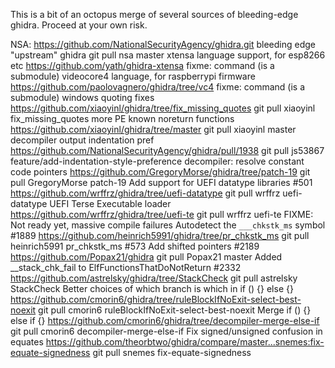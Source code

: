This is a bit of an octopus merge of several sources of bleeding-edge ghidra.  Proceed at your own risk.

NSA:
 https://github.com/NationalSecurityAgency/ghidra.git
  bleeding edge "upstream" ghidra
  git pull nsa master
xtensa language support, for esp8266 etc
 https://github.com/yath/ghidra-xtensa
 fixme: command (is a submodule)
videocore4 language, for raspberrypi firmware
 https://github.com/paolovagnero/ghidra/tree/vc4
 fixme: command (is a submodule)
windows quoting fixes
 https://github.com/xiaoyinl/ghidra/tree/fix_missing_quotes
 git pull xiaoyinl fix_missing_quotes
more PE known noreturn functions
 https://github.com/xiaoyinl/ghidra/tree/master
 git pull xiaoyinl master
decompiler output indentation pref
 https://github.com/NationalSecurityAgency/ghidra/pull/1938
 git pull js53867 feature/add-indentation-style-preference
decompiler: resolve constant code pointers
 https://github.com/GregoryMorse/ghidra/tree/patch-19
 git pull GregoryMorse patch-19
Add support for UEFI datatype libraries #501
 https://github.com/wrffrz/ghidra/tree/uefi-datatype
 git pull wrffrz uefi-datatype
UEFI Terse Executable loader
 https://github.com/wrffrz/ghidra/tree/uefi-te
 git pull wrffrz uefi-te
 FIXME: Not ready yet, massive compile failures
Autodetect the `___chkstk_ms` symbol #1889
 https://github.com/heinrich5991/ghidra/tree/pr_chkstk_ms
 git pull heinrich5991 pr_chkstk_ms
#573 Add shifted pointers #2189
 https://github.com/Popax21/ghidra
 git pull Popax21 master
Added __stack_chk_fail to ElfFunctionsThatDoNotReturn #2332
 https://github.com/astrelsky/ghidra/tree/StackCheck
 git pull astrelsky StackCheck
Better choices of which branch is which in if () {} else {}
 https://github.com/cmorin6/ghidra/tree/ruleBlockIfNoExit-select-best-noexit
 git pull cmorin6 ruleBlockIfNoExit-select-best-noexit
Merge if () {} else if {}
 https://github.com/cmorin6/ghidra/tree/decompiler-merge-else-if
 git pull cmorin6 decompiler-merge-else-if
Fix signed/unsigned confusion in equates
 https://github.com/theorbtwo/ghidra/compare/master...snemes:fix-equate-signedness
 git pull snemes fix-equate-signedness
